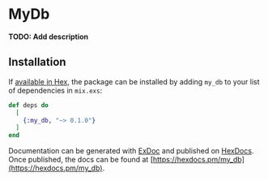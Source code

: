 # MyDb

**TODO: Add description**

## Installation

If [available in Hex](https://hex.pm/docs/publish), the package can be installed
by adding `my_db` to your list of dependencies in `mix.exs`:

```elixir
def deps do
  [
    {:my_db, "~> 0.1.0"}
  ]
end
```

Documentation can be generated with [ExDoc](https://github.com/elixir-lang/ex_doc)
and published on [HexDocs](https://hexdocs.pm). Once published, the docs can
be found at [https://hexdocs.pm/my_db](https://hexdocs.pm/my_db).

